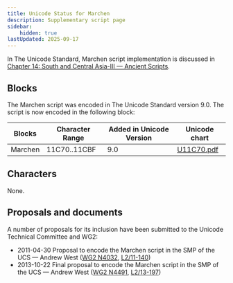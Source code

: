 ```yaml
---
title: Unicode Status for Marchen
description: Supplementary script page
sidebar:
    hidden: true
lastUpdated: 2025-09-17
---
```


In The Unicode Standard, Marchen script implementation is discussed in [Chapter 14: South and Central Asia-III — Ancient Scripts](https://www.unicode.org/versions/latest/core-spec/chapter-14/#G38187).

## Blocks

The Marchen script was encoded in The Unicode Standard version 9.0. The script is now encoded in the following block:

| Blocks | Character Range | Added in Unicode Version | Unicode chart |
| ------ | --------------- | ------------------------ | ------------- |
| Marchen  | 11C70..11CBF | 9.0 | [U11C70.pdf](http://www.unicode.org/charts/PDF/U11C70.pdf) |

## Characters

None.

## Proposals and documents

A number of proposals for its inclusion have been submitted to the Unicode Technical Committee and WG2:
- 2011-04-30 Proposal to encode the Marchen script in the SMP of the UCS — Andrew West ([WG2 N4032](https://www.unicode.org/wg2/docs/n4032.pdf), [L2/11-140](http://www.unicode.org/cgi-bin/GetMatchingDocs.pl?L2/11-140))
- 2013-10-22 Final proposal to encode the Marchen script in the SMP of the UCS — Andrew West ([WG2 N4491](https://www.unicode.org/wg2/docs/n4491.pdf), [L2/13-197](http://www.unicode.org/cgi-bin/GetMatchingDocs.pl?L2/13-197))
